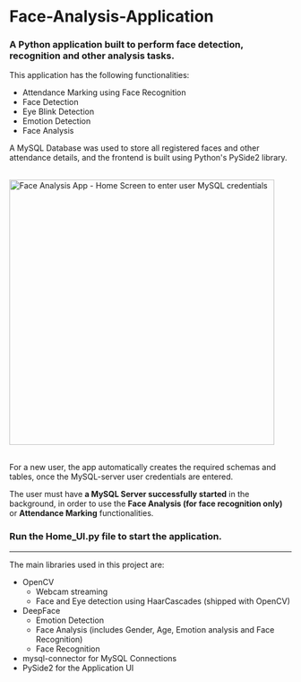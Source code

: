 # Face-Analysis-Application
### A Python application built to perform face detection, recognition and other analysis tasks. 

This application has the following functionalities:
  * Attendance Marking using Face Recognition
  * Face Detection
  * Eye Blink Detection
  * Emotion Detection
  * Face Analysis
  

A MySQL Database was used to store all registered faces and other attendance details, and the frontend is built using Python's PySide2 library. 

<br>
<img width="473" alt="Face Analysis App - Home Screen to enter user MySQL credentials" src="https://github.com/shreyaprakasan/Face-Analysis-Application/assets/87723447/97c4f83e-f6d6-45d0-9c14-55cf8a04344d"><br><br>

For a new user, the app automatically creates the required schemas and tables, once the MySQL-server user credentials are entered.

The user must have **a MySQL Server successfully started** in the background, in order to use the **Face Analysis (for face recognition only)** or **Attendance Marking** functionalities.

### Run the Home_UI.py file to start the application.

--------------------------------------------------------------------------------------------------------------------------------------------------

The main libraries used in this project are:
 * OpenCV
    * Webcam streaming
    * Face and Eye detection using HaarCascades (shipped with OpenCV)
 * DeepFace
    * Emotion Detection
    * Face Analysis (includes Gender, Age, Emotion analysis and Face Recognition)
    * Face Recognition
 * mysql-connector for MySQL Connections 
 * PySide2 for the Application UI 


